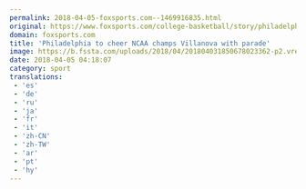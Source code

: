 ```yaml
---
permalink: 2018-04-05-foxsports.com--1469916835.html
original: https://www.foxsports.com/college-basketball/story/philadelphia-to-cheer-ncaa-champs-villanova-with-parade-040518
domain: foxsports.com
title: 'Philadelphia to cheer NCAA champs Villanova with parade'
image: https://b.fssta.com/uploads/2018/04/201804031850678023362-p2.vresize.1200.630.high.35.jpeg
date: 2018-04-05 04:18:07
category: sport
translations: 
 - 'es'
 - 'de'
 - 'ru'
 - 'ja'
 - 'fr'
 - 'it'
 - 'zh-CN'
 - 'zh-TW'
 - 'ar'
 - 'pt'
 - 'hy'
---
```


